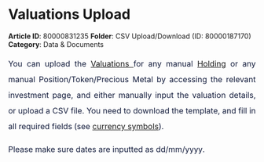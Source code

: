 # Valuations Upload

**Article ID**: 80000831235
**Folder**: CSV Upload/Download (ID: 80000187170)
**Category**: Data & Documents

<p style="margin-left: 0in; font-size: 15px; font-family: margin-bottom: 8pt; line-height: 200%; text-align: justify;"><span dir="ltr" style="font-size: 16px; line-height: 200%; font-family: ; color: rgb(19, 28, 60);">You can upload the <a dir="ltr" href="https://support.exirio.com/en/support/solutions/articles/80000388165">Valuations </a>for any manual <a href="https://support.exirio.com/en/support/solutions/articles/80000388166">Holding</a> or any manual Position/Token/Precious Metal by accessing the relevant investment page<span dir="ltr" style="font-size: 16px; line-height: 200%;">, and either manually input the valuation details, or upload a CSV file. You need to download the template, and fill in all required fields<strong dir="ltr"> </strong>(see <a href="https://support.exirio.com/en/support/solutions/articles/80000402717">currency symbols</a>).</span></span></p><p style="margin-left: 0in; font-size: 15px; font-family: margin-bottom: 8pt; line-height: 200%; text-align: justify;"><span dir="ltr" style="font-size: 16px; line-height: 200%; font-family: ; color: rgb(19, 28, 60);"><span dir="ltr" style="font-size: 16px; line-height: 200%;">P<span dir="ltr" style="color: rgb(19, 28, 60); font-family: -apple-system, BlinkMacSystemFont, "Segoe UI", Roboto, "Helvetica Neue", Arial, sans-serif; font-size: 16px; font-style: normal; font-variant-ligatures: normal; font-variant-caps: normal; font-weight: 400; letter-spacing: normal; orphans: 2; text-align: justify; text-indent: 0px; text-transform: none; white-space: normal; widows: 2; word-spacing: 0px; -webkit-text-stroke-width: 0px;  text-decoration-thickness: initial; text-decoration-style: initial; text-decoration-color: initial; display: inline !important; float: none;">lease make sure dates are inputted as </span><span style="box-sizing: border-box; color: rgb(19, 28, 60); font-family: -apple-system, BlinkMacSystemFont, "Segoe UI", Roboto, "Helvetica Neue", Arial, sans-serif; font-size: 16px; font-style: normal; font-variant-ligatures: normal; font-variant-caps: normal; font-weight: 400; letter-spacing: normal; orphans: 2; text-align: justify; text-indent: 0px; text-transform: none; white-space: normal; widows: 2; word-spacing: 0px; -webkit-text-stroke-width: 0px;  text-decoration-thickness: initial; text-decoration-style: initial; text-decoration-color: initial; float: none; display: inline !important;">dd/mm/yyyy</span><span dir="ltr" style="color: rgb(19, 28, 60); font-family: -apple-system, BlinkMacSystemFont, "Segoe UI", Roboto, "Helvetica Neue", Arial, sans-serif; font-size: 16px; font-style: normal; font-variant-ligatures: normal; font-variant-caps: normal; font-weight: 400; letter-spacing: normal; orphans: 2; text-align: justify; text-indent: 0px; text-transform: none; white-space: normal; widows: 2; word-spacing: 0px; -webkit-text-stroke-width: 0px;  text-decoration-thickness: initial; text-decoration-style: initial; text-decoration-color: initial; display: inline !important; float: none;">.</span></span></span></p>